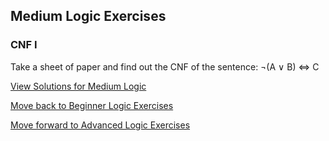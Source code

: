 ## Medium Logic Exercises

### CNF I

Take a sheet of paper and find out the CNF of the sentence: ¬(A ∨ B) ⇔ C



[View Solutions for Medium Logic](https://github.com/UMdecisionsupport/DecisionSupport2023/blob/main/Logic/Solutions/Medium_Solutions.md)

[Move back to Beginner Logic Exercises](https://github.com/UMdecisionsupport/DecisionSupport2023/blob/main/Logic/Beginner.md)

[Move forward to Advanced Logic Exercises](https://github.com/UMdecisionsupport/DecisionSupport2023/blob/main/Logic/Advanced.md)

